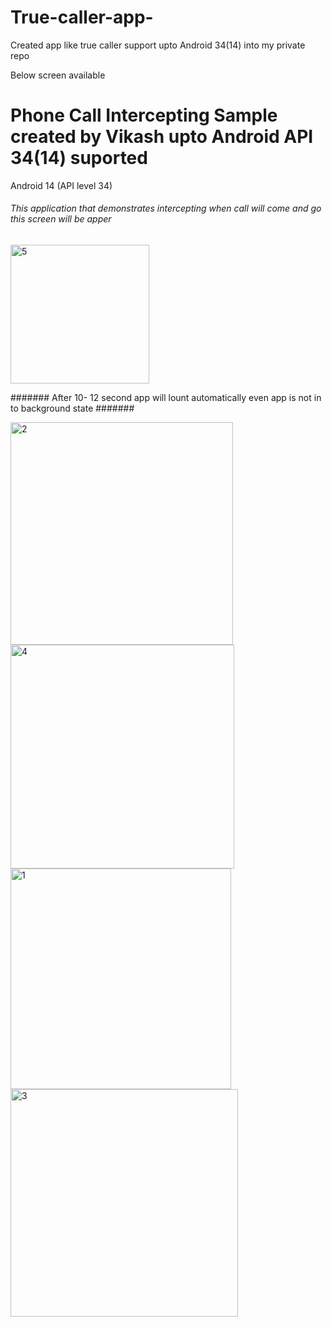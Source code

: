# True-caller-app-
Created app like true caller support upto Android 34(14) into my private repo

Below screen available 

# Phone Call Intercepting Sample created by Vikash upto Android API 34(14) suported
Android 14 (API level 34)

###### This application that demonstrates intercepting when call will come and go this screen will be apper ######


<img width="222" alt="5" src="https://github.com/vikash1992/TruaCaller-Nov-2023/assets/11743280/97373c4c-3a64-4791-b813-6741cd668f50">

####### After 10- 12 second app will lount automatically even app is not in to background state #######


<img width="356" alt="2" src="https://github.com/vikash1992/TruaCaller-Nov-2023/assets/11743280/37af5d7a-c0a2-4968-891d-703e7008fbbe">



<img width="358" alt="4" src="https://github.com/vikash1992/TruaCaller-Nov-2023/assets/11743280/a39ac94e-4850-4b35-ad58-ed8b669c4a76">



<img width="353" alt="1" src="https://github.com/vikash1992/TruaCaller-Nov-2023/assets/11743280/d9aeb89e-c3bc-4572-ac80-139beea05550">








<img width="364" alt="3" src="https://github.com/vikash1992/TruaCaller-Nov-2023/assets/11743280/be45f762-7352-475a-b8c8-f2b6f6ac0062">
